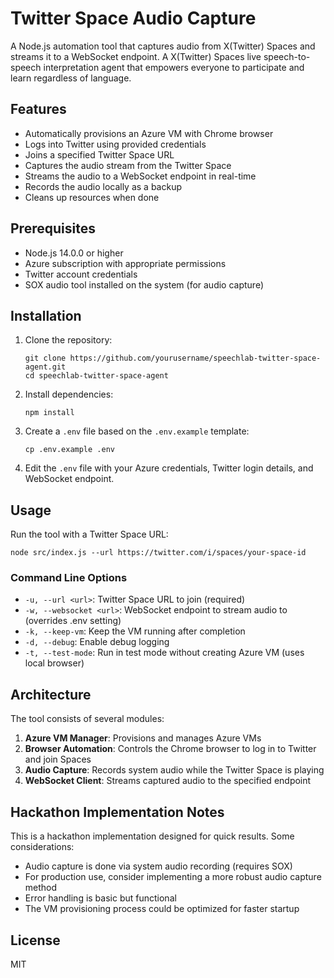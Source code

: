 # Twitter Space Audio Capture

A Node.js automation tool that captures audio from X(Twitter) Spaces and streams it to a WebSocket endpoint. A X(Twitter) Spaces live speech-to-speech interpretation agent that empowers everyone to participate and learn regardless of language.







## Features

- Automatically provisions an Azure VM with Chrome browser
- Logs into Twitter using provided credentials
- Joins a specified Twitter Space URL
- Captures the audio stream from the Twitter Space
- Streams the audio to a WebSocket endpoint in real-time
- Records the audio locally as a backup
- Cleans up resources when done

## Prerequisites

- Node.js 14.0.0 or higher
- Azure subscription with appropriate permissions
- Twitter account credentials
- SOX audio tool installed on the system (for audio capture)

## Installation

1. Clone the repository:
   ```
   git clone https://github.com/yourusername/speechlab-twitter-space-agent.git
   cd speechlab-twitter-space-agent
   ```

2. Install dependencies:
   ```
   npm install
   ```

3. Create a `.env` file based on the `.env.example` template:
   ```
   cp .env.example .env
   ```

4. Edit the `.env` file with your Azure credentials, Twitter login details, and WebSocket endpoint.

## Usage

Run the tool with a Twitter Space URL:

```
node src/index.js --url https://twitter.com/i/spaces/your-space-id
```

### Command Line Options

- `-u, --url <url>`: Twitter Space URL to join (required)
- `-w, --websocket <url>`: WebSocket endpoint to stream audio to (overrides .env setting)
- `-k, --keep-vm`: Keep the VM running after completion
- `-d, --debug`: Enable debug logging
- `-t, --test-mode`: Run in test mode without creating Azure VM (uses local browser)

## Architecture

The tool consists of several modules:

1. **Azure VM Manager**: Provisions and manages Azure VMs
2. **Browser Automation**: Controls the Chrome browser to log in to Twitter and join Spaces
3. **Audio Capture**: Records system audio while the Twitter Space is playing
4. **WebSocket Client**: Streams captured audio to the specified endpoint

## Hackathon Implementation Notes

This is a hackathon implementation designed for quick results. Some considerations:

- Audio capture is done via system audio recording (requires SOX)
- For production use, consider implementing a more robust audio capture method
- Error handling is basic but functional
- The VM provisioning process could be optimized for faster startup

## License

MIT

